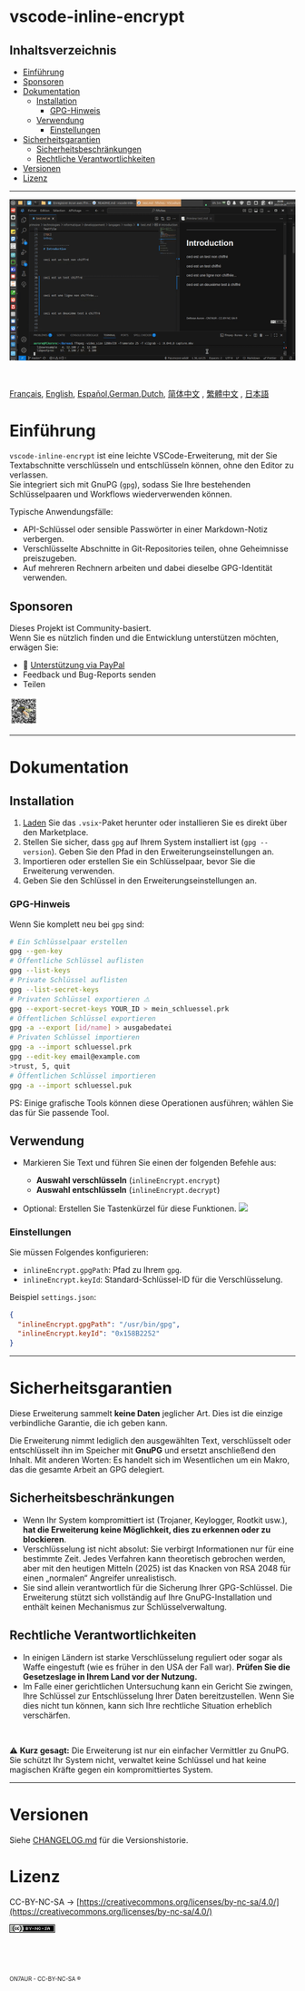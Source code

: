 vscode-inline-encrypt
==========

## Inhaltsverzeichnis
- [Einführung](#einführung)  
- [Sponsoren](#sponsoren)  
- [Dokumentation](#dokumentation)
  - [Installation](#installation)
    - [GPG-Hinweis](#gpg-hinweis)
  - [Verwendung](#verwendung)
    - [Einstellungen](#einstellungen)
- [Sicherheitsgarantien](#sicherheitsgarantien)
  - [Sicherheitsbeschränkungen](#sicherheitsbeschränkungen)
  - [Rechtliche Verantwortlichkeiten](#rechtliche-verantwortlichkeiten)
- [Versionen](#versionen)
- [Lizenz](#lizenz)

---

![demo](../assets/capture.gif)

&nbsp;

[Français](README.FR.md), [English](../README.md), [Español](README.ES.md),[German](README.DE.md),[Dutch](README.NL.md), [简体中文](README.CN.md) , [繁體中文](README.TW.md) , [日本語](README.JP.md)


# Einführung
`vscode-inline-encrypt` ist eine leichte VSCode-Erweiterung, mit der Sie Textabschnitte verschlüsseln und entschlüsseln können, ohne den Editor zu verlassen.  
Sie integriert sich mit GnuPG (`gpg`), sodass Sie Ihre bestehenden Schlüsselpaaren und Workflows wiederverwenden können.

Typische Anwendungsfälle:

- API-Schlüssel oder sensible Passwörter in einer Markdown-Notiz verbergen.  
- Verschlüsselte Abschnitte in Git-Repositories teilen, ohne Geheimnisse preiszugeben.  
- Auf mehreren Rechnern arbeiten und dabei dieselbe GPG-Identität verwenden.  


## Sponsoren
Dieses Projekt ist Community-basiert.  
Wenn Sie es nützlich finden und die Entwicklung unterstützen möchten, erwägen Sie:  
-  :beers: [Unterstützung via PayPal](https://www.paypal.com/donate/?hosted_button_id=59CQFU7TNSWP2)  
-  Feedback und Bug-Reports senden  
-  Teilen  

[<img src="../assets/don_paypal.png" width="50"/>](../assets/don_paypal.png)  


---

# Dokumentation

## Installation

1. [Laden](https://github.com/extenebrisadlucem/vscode-inline-encrypt/releases) Sie das `.vsix`-Paket herunter oder installieren Sie es direkt über den Marketplace.  
2. Stellen Sie sicher, dass `gpg` auf Ihrem System installiert ist (`gpg --version`). Geben Sie den Pfad in den Erweiterungseinstellungen an.  
3. Importieren oder erstellen Sie ein Schlüsselpaar, bevor Sie die Erweiterung verwenden.  
4. Geben Sie den Schlüssel in den Erweiterungseinstellungen an.  

### GPG-Hinweis
Wenn Sie komplett neu bei `gpg` sind:  
```bash
# Ein Schlüsselpaar erstellen
gpg --gen-key  
# Öffentliche Schlüssel auflisten
gpg --list-keys  
# Private Schlüssel auflisten
gpg --list-secret-keys 
# Privaten Schlüssel exportieren ⚠
gpg --export-secret-keys YOUR_ID > mein_schluessel.prk
# Öffentlichen Schlüssel exportieren
gpg -a --export [id/name] > ausgabedatei
# Privaten Schlüssel importieren
gpg -a --import schluessel.prk
gpg --edit-key email@example.com
>trust, 5, quit
# Öffentlichen Schlüssel importieren
gpg -a --import schluessel.puk
````

PS: Einige grafische Tools können diese Operationen ausführen; wählen Sie das für Sie passende Tool.

## Verwendung

* Markieren Sie Text und führen Sie einen der folgenden Befehle aus:

  * **Auswahl verschlüsseln** (`inlineEncrypt.encrypt`)
  * **Auswahl entschlüsseln** (`inlineEncrypt.decrypt`)
* Optional: Erstellen Sie Tastenkürzel für diese Funktionen.
  ![](assets/key_shortcut.jpg)

### Einstellungen

Sie müssen Folgendes konfigurieren:

* `inlineEncrypt.gpgPath`: Pfad zu Ihrem `gpg`.
* `inlineEncrypt.keyId`: Standard-Schlüssel-ID für die Verschlüsselung.

Beispiel `settings.json`:

```json
{
  "inlineEncrypt.gpgPath": "/usr/bin/gpg",
  "inlineEncrypt.keyId": "0x158B2252"
}
```
---

# Sicherheitsgarantien

Diese Erweiterung sammelt **keine Daten** jeglicher Art. Dies ist die einzige verbindliche Garantie, die ich geben kann.

Die Erweiterung nimmt lediglich den ausgewählten Text, verschlüsselt oder entschlüsselt ihn im Speicher mit **GnuPG** und ersetzt anschließend den Inhalt.
Mit anderen Worten: Es handelt sich im Wesentlichen um ein Makro, das die gesamte Arbeit an GPG delegiert.

## Sicherheitsbeschränkungen

* Wenn Ihr System kompromittiert ist (Trojaner, Keylogger, Rootkit usw.), **hat die Erweiterung keine Möglichkeit, dies zu erkennen oder zu blockieren**.
* Verschlüsselung ist nicht absolut: Sie verbirgt Informationen nur für eine bestimmte Zeit. Jedes Verfahren kann theoretisch gebrochen werden, aber mit den heutigen Mitteln (2025) ist das Knacken von RSA 2048 für einen „normalen“ Angreifer unrealistisch.
* Sie sind allein verantwortlich für die Sicherung Ihrer GPG-Schlüssel. Die Erweiterung stützt sich vollständig auf Ihre GnuPG-Installation und enthält keinen Mechanismus zur Schlüsselverwaltung.

## Rechtliche Verantwortlichkeiten

* In einigen Ländern ist starke Verschlüsselung reguliert oder sogar als Waffe eingestuft (wie es früher in den USA der Fall war). **Prüfen Sie die Gesetzeslage in Ihrem Land vor der Nutzung.**
* Im Falle einer gerichtlichen Untersuchung kann ein Gericht Sie zwingen, Ihre Schlüssel zur Entschlüsselung Ihrer Daten bereitzustellen. Wenn Sie dies nicht tun können, kann sich Ihre rechtliche Situation erheblich verschärfen.

&nbsp;

⚠️ **Kurz gesagt:** Die Erweiterung ist nur ein einfacher Vermittler zu GnuPG. Sie schützt Ihr System nicht, verwaltet keine Schlüssel und hat keine magischen Kräfte gegen ein kompromittiertes System.

---

# Versionen

Siehe [CHANGELOG.md](changelog.md) für die Versionshistorie.

# Lizenz

CC-BY-NC-SA -> [https://creativecommons.org/licenses/by-nc-sa/4.0/](https://creativecommons.org/licenses/by-nc-sa/4.0/)

<a rel="license" href="http://creativecommons.org/licenses/by-nc-sa/4.0/">
<img alt="Creative Commons Lizenz" style="border-width:0" src="../assets/Cc-by-nc-sa_icon.png" /></a>

<br><br><br> <sub><small>ON7AUR - CC-BY-NC-SA ®</small></sub>
